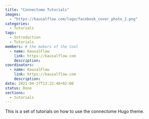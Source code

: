 ```yaml
---
title: "Connectome Tutorials"
images:
  - "https://kausalflow.com/logo/facebook_cover_photo_2.png"
categories:
  - Tutorials
tags:
  - Introduction
  - Tutorials
members: # the makers of the tool
  - name: KausalFlow
    link: https://kausalflow.com
    description:
coordinators:
  - name: KausalFlow
    link: https://kausalflow.com
    description:
date: 2021-04-27T13:22:46+02:00
status: Done
sections:
  - tutorials
---
```


This is a set of tutorials on how to use the connectome Hugo theme.